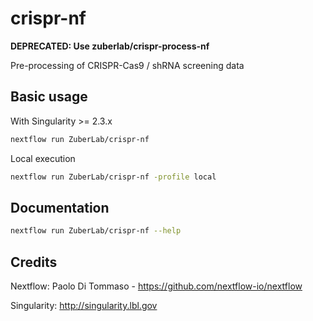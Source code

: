 # crispr-nf
**DEPRECATED: Use zuberlab/crispr-process-nf**

Pre-processing of CRISPR-Cas9 / shRNA screening data

## Basic usage

With Singularity >= 2.3.x
```bash
nextflow run ZuberLab/crispr-nf
```

Local execution
```bash
nextflow run ZuberLab/crispr-nf -profile local
```

## Documentation
```bash
nextflow run ZuberLab/crispr-nf --help
```

## Credits
Nextflow:  Paolo Di Tommaso - https://github.com/nextflow-io/nextflow

Singularity: http://singularity.lbl.gov
